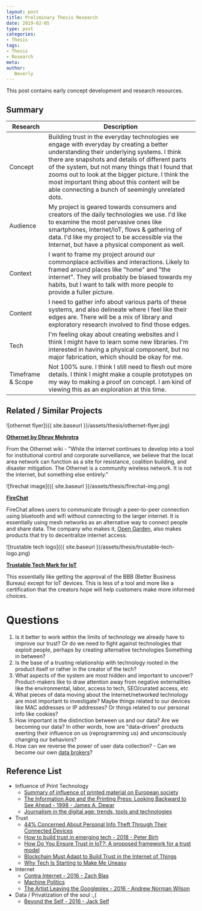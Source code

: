 ```yaml
---
layout: post
title: Preliminary Thesis Research
date: 2019-02-05
type: post
categories:
- Thesis
tags:
- Thesis
- Research
meta:
author:
   Beverly
---
```


This post contains early concept development and research resources.

## Summary

|     Research            |  Description |
|-------------------|---|
| Concept           |  Building trust in the everyday technologies we engage with everyday by creating a better understanding their underlying systems. I think there are snapshots and details of different parts of the system, but not many things that I found that zooms out to look at the bigger picture. I think the most important thing about this content will be able connecting a bunch of seemingly unrelated dots. |
| Audience          | My project is geared towards consumers and creators of the daily technologies we use. I'd like to examine the most pervasive ones like smartphones, Internet/IoT, flows & gathering of data. I'd like my project to be accessible via the Internet, but have a physical component as well.  |
| Context           | I want to frame my project around our commonplace activities and interactions. Likely to framed around places like "home" and "the internet". They will probably be biased towards my habits, but I want to talk with more people to provide a fuller picture. |
| Content           |  I need to gather info about various parts of these systems, and also delineate where I feel like their edges are. There will be a mix of library and exploratory research involved to find those edges.    |
| Tech              | I'm feeling okay about creating websites and I think I might have to learn some new libraries. I'm interested in having a physical component, but no major fabrication, which should be okay for me.  |
| Timeframe & Scope | Not 100% sure. I think I still need to flesh out more details. I think I might make a couple prototypes on my way to making a proof on concept. I am kind of viewing this as an exploration at this time.  |


## Related / Similar Projects

![othernet flyer]({{ site.baseurl }}/assets/thesis/othernet-flyer.jpg)

**[Othernet by Dhruv Mehrotra](https://vimeo.com/217265093)**

From the Othernet wiki - "While the internet continues to develop into a tool for institutional control and corporate surveillance, we believe that the local area network can function as a site for resistance, coalition building, and disaster mitigation. The Othernet is a community wireless network. It is not the internet, but something else entirely."

![firechat image]({{ site.baseurl }}/assets/thesis/firechat-img.png)

**[FireChat](https://www.opengarden.com/firechat/)**

FireChat allows users to communicate through a peer-to-peer connection using bluetooth and wifi without connecting to the larger internet. It is essentially using mesh networks as an alternative way to connect people and share data. The company who makes it, [Open Garden](https://www.opengarden.com), also makes products that try to decentralize internet access.

![trustable tech logo]({{ site.baseurl }}/assets/thesis/trustable-tech-logo.png)

**[Trustable Tech Mark for IoT](https://trustabletech.org/)**

This essentially like getting the approval of the BBB (Better Business Bureau) except for IoT devices. This is less of a tool and more like a certification that the creators hope will help customers make more informed choices.

# Questions

1. Is it better to work within the limits of technology we already have to improve our trust? Or do we need to fight against technologies that exploit people, perhaps by creating alternative technologies Something in between?
2. Is the base of a trusting relationship with technology rooted in the product itself or rather in the creator of the tech?
3. What aspects of the system are most hidden and important to uncover? Product-makers like to draw attention away from negative externalities like the environmental, labor, access to tech, SEO/curated access, etc
4. What pieces of data moving about the Internet/networked technology are most important to investigate? Maybe things related to our devices like MAC addresses or IP addresses? Or things related to our personal info like cookies?
5. How important is the distinction between us and our data? Are we becoming our data? In other words, how are "data-driven" products exerting their influence on us (reprogramming us) and unconsciously changing our behaviors?
6. How can we reverse the power of user data collection? - Can we become our own [data brokers](https://motherboard.vice.com/en_us/article/bjpx3w/what-are-data-brokers-and-how-to-stop-my-private-data-collection)?

## Reference List

- Influence of Print Technology
  - [Summary of influence of printed material on European society](http://newlearningonline.com/literacies/chapter-1/febvre-and-martin-on-the-coming-of-the-book)
  - [The Information Age and the Printing Press: Looking Backward to See Ahead - 1998 - James A. Dewar](https://www.rand.org/pubs/papers/P8014/index2.html)
  - [Journalism in the digital age: trends, tools and technologies](https://www.theguardian.com/help/insideguardian/2010/apr/14/journalism-trends-tools-technologies)
- Trust
  - [44% Concerned About Personal Info Theft Through Their Connected Devices](https://www.mediapost.com/publications/article/295861/44-concerned-about-personal-info-theft-through-th.html)
  - [How to build trust in emerging tech - 2018 - Peter Birh](https://www.creativebloq.com/features/how-to-build-trust-in-emerging-tech)
  - [How Do You Ensure Trust in IoT?: A proposed framework for a trust model](https://medium.com/iotforall/human-centric-trust-model-for-iot-a98c04fceec1)
  - [Blockchain Must Adapt to Build Trust in the Internet of Things](https://www.coindesk.com/blockchain-must-adapt-build-trust-internet-things)
  - [Why Tech Is Starting to Make Me Uneasy](https://www.nytimes.com/2017/10/11/insider/tech-column-dread.html)
- Internet
  - [Contra Internet - 2016 - Zach Blas](https://www.e-flux.com/journal/74/59816/contra-internet/)
  - [Machine Politics](https://harpers.org/archive/2019/01/machine-politics-facebook-political-polarization/)
  - [The Artist Leaving the Googleplex - 2016 - Andrew Norman Wilson](https://www.e-flux.com/journal/74/59791/the-artist-leaving-the-googleplex/)
- Data / Privatization of the soul :,(
  - [Beyond the Self - 2016 - Jack Self](https://www.e-flux.com/architecture/superhumanity/68658/beyond-the-self/)
